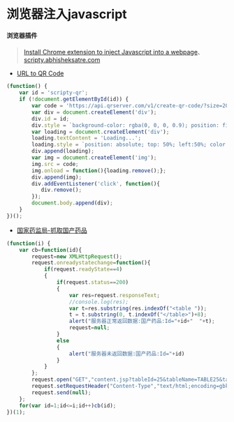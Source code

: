 # 浏览器注入javascript

#### 浏览器插件

> [Install Chrome extension to inject Javascript into a webpage](https://chrome.google.com/webstore/detail/scripty-javascript-inject/milkbiaeapddfnpenedfgbfdacpbcbam)、[scripty.abhisheksatre.com](https://scripty.abhisheksatre.com)

 * [URL to QR Code](qrserver.com)
~~~javascript
(function() {
    var id = 'scripty-qr';
    if (!document.getElementById(id)) {
        var code = 'https://api.qrserver.com/v1/create-qr-code/?size=200x200&data=' + encodeURIComponent(window.location.href);
        var div = document.createElement('div');
        div.id = id;
        div.style = `background-color: rgba(0, 0, 0, 0.9); position: fixed; top: 0px; left: 0px; text-align: center; right: 0px; padding-top: calc(50vh - 100px); bottom: 0px;`;
        var loading = document.createElement('div');
        loading.textContent = 'Loading...';
        loading.style = `position: absolute; top: 50%; left:50%; color: #FFF; font-size: 18px;`;
        div.append(loading);
        var img = document.createElement('img');
        img.src = code;
        img.onload = function(){loading.remove();};
        div.append(img);
        div.addEventListener('click', function(){
           div.remove(); 
        });
        document.body.append(div);
    }
})();
~~~
 * [国家药监局-抓取国产药品](http://app1.nmpa.gov.cn/datasearchcnda/face3/base.jsp?tableId=25&tableName=TABLE25&title=%B9%FA%B2%FA%D2%A9%C6%B7&bcId=152904713761213296322795806604)
~~~javascript
(function(i) {
    var cb=function(id){
        request=new XMLHttpRequest();
        request.onreadystatechange=function(){
            if(request.readyState==4)
            {
                if(request.status==200)
                {
                    var res=request.responseText;
                    //console.log(res);
                    var t=res.substring(res.indexOf("<table "));
                    t = t.substring(0, t.indexOf("</table>")+8);
                    alert("服务器正常返回数据:国产药品:Id="+id+"  "+t);
                    request=null;
                }
                else
                {
                    alert("服务器未返回数据:国产药品:Id="+id)
                }
            }
        };
        request.open("GET","content.jsp?tableId=25&tableName=TABLE25&tableView=国产药品&Id="+id);
        request.setRequestHeader("Content-Type","text/html;encoding=gbk");
        request.send(null);
    };
    for(var id=1;id<=i;id++)cb(id);
})(1);
~~~
